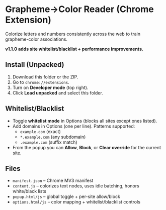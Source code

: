 # Grapheme→Color Reader (Chrome Extension)

Colorize letters and numbers consistently across the web to train grapheme-color associations.

**v1.1.0 adds site whitelist/blacklist + performance improvements.**

## Install (Unpacked)
1. Download this folder or the ZIP.
2. Go to `chrome://extensions`.
3. Turn on **Developer mode** (top right).
4. Click **Load unpacked** and select this folder.

## Whitelist/Blacklist
- Toggle **whitelist mode** in Options (blocks all sites except ones listed).
- Add domains in Options (one per line). Patterns supported:
  - `example.com` (exact)
  - `*.example.com` (any subdomain)
  - `.example.com` (suffix match)
- From the popup you can **Allow**, **Block**, or **Clear override** for the current site.

## Files
- `manifest.json` – Chrome MV3 manifest
- `content.js` – colorizes text nodes, uses idle batching, honors white/black lists
- `popup.html/js` – global toggle + per-site allow/block
- `options.html/js` – color mapping + whitelist/blacklist controls
